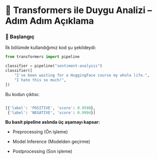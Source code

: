 # 🤗 Transformers ile Duygu Analizi – Adım Adım Açıklama

### 📌 Başlangıç

İlk bölümde kullandığımız kod şu şekildeydi:

```python
from transformers import pipeline

classifier = pipeline("sentiment-analysis")
classifier([
    "I've been waiting for a HuggingFace course my whole life.",
    "I hate this so much!",
])
```

Bu kodun çıktısı:

```python

[{'label': 'POSITIVE', 'score': 0.9598},
 {'label': 'NEGATIVE', 'score': 0.9994}]
```

**Bu basit pipeline aslında üç aşamayı kapsar:**

- Preprocessing (Ön işleme)

- Model Inference (Modelden geçirme)

- Postprocessing (Son işleme)

